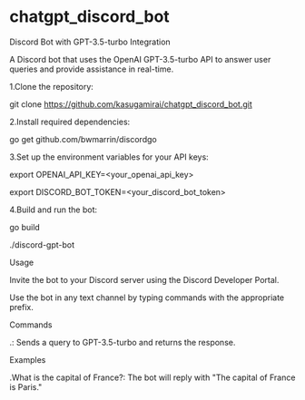 # chatgpt_discord_bot

Discord Bot with GPT-3.5-turbo Integration

A Discord bot that uses the OpenAI GPT-3.5-turbo API to answer user queries and provide assistance in real-time.

1.Clone the repository:

git clone https://github.com/kasugamirai/chatgpt_discord_bot.git

2.Install required dependencies:

go get github.com/bwmarrin/discordgo

3.Set up the environment variables for your API keys:

export OPENAI_API_KEY=<your_openai_api_key>

export DISCORD_BOT_TOKEN=<your_discord_bot_token>

4.Build and run the bot:

go build

./discord-gpt-bot

Usage

Invite the bot to your Discord server using the Discord Developer Portal.

Use the bot in any text channel by typing commands with the appropriate prefix.

Commands

.<query>: Sends a query to GPT-3.5-turbo and returns the response.

Examples

.What is the capital of France?: The bot will reply with "The capital of France is Paris."
